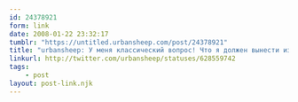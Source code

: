 ```yaml
---
id: 24378921
form: link
date: 2008-01-22 23:32:17
tumblr: "https://untitled.urbansheep.com/post/24378921"
title: "urbansheep: У меня классический вопрос! Что я должен вынести из сказанного? Дети! Когда будете делать доклад, всегда сначала отвечайте на этот вопрос!"
linkurl: http://twitter.com/urbansheep/statuses/628559742
tags:
    - post
layout: post-link.njk
---
```


